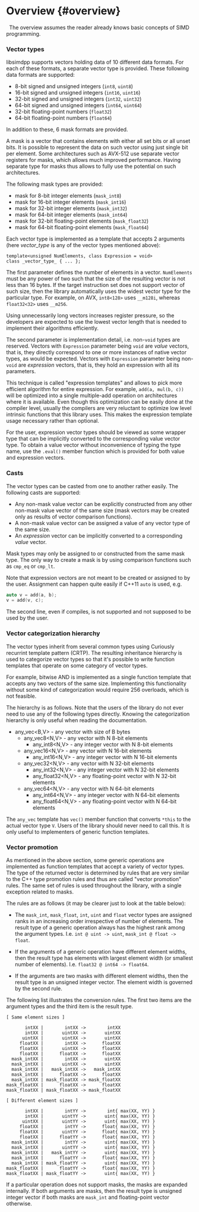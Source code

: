 Overview     {#overview}
========

&nbsp;&nbsp;The overview assumes the reader already knows basic concepts of
SIMD programming.

### Vector types ###

libsimdpp supports vectors holding data of 10 different data formats. For each
of these formats, a separate vector type is provided. These following data
formats are supported:

 - 8-bit signed and unsigned integers (`int8`, `uint8`)
 - 16-bit signed and unsigned integers (`int16`, `uint16`)
 - 32-bit signed and unsigned integers (`int32`, `uint32`)
 - 64-bit signed and unsigned integers (`int64`, `uint64`)
 - 32-bit floating-point numbers (`float32`)
 - 64-bit floating-point numbers (`float64`)

In addition to these, 6 mask formats are provided.

A mask is a vector that contains elements with either all set bits or all unset
bits. It is possible to represent the data on such vector using just single bit
per element. Some architectures such as AVX-512 use separate vector registers
for masks, which allows much improved performance. Having separate type for
masks thus allows to fully use the potential on such architectures.

The following mask types are provided:

 - mask for 8-bit integer elements (`mask_int8`)
 - mask for 16-bit integer elements (`mask_int16`)
 - mask for 32-bit integer elements (`mask_int32`)
 - mask for 64-bit integer elements (`mask_int64`)
 - mask for 32-bit floating-point elements (`mask_float32`)
 - mask for 64-bit floating-point elements (`mask_float64`)

Each vector type is implemented as a template that accepts 2 arguments (here
_vector_type_ is any of the vector types mentioned above):

~~~
template<unsigned NumElements, class Expression = void>
class _vector_type_ { ... };
~~~

The first parameter defines the number of elements in a vector. `NumElements`
must be any power of two such that the size of the resulting vector is not less
than 16 bytes. If the target instruction set does not support vector of such
size, then the library automatically uses the widest vector type for the
particular type. For example, on AVX, `int8<128>` uses `__m128i`, whereas
`float32<32>` uses `__m256`.

Using unnecessarily long vectors increases register pressure, so the developers
are expected to use the lowest vector length that is needed to implement their
algorithms efficiently.

The second parameter is implementation detail, i.e. non-`void` types are
reserved. Vectors with `Expression` parameter being `void` are _value_ vectors,
that is, they directly correspond to one or more instances of native vector
types, as would be expected. Vectors with `Expression` parameter being non-`void`
are _expression_ vectors, that is, they hold an expression with all its
parameters.

This technique is called "expression templates" and allows to pick more
efficient algorithm for entire expression. For example, `add(a, mul(b, c))`
will be optimized into a single multiple-add operation on architectures where
it is available. Even though this optimization can be easily done at the
compiler level, usually the compilers are very reluctant to optimize low level
intrinsic functions that this library uses. This makes the expression template
usage necessary rather than optional.

For the user, expression vector types should be viewed as some wrapper type
that can be implicitly converted to the corresponding value vector type. To
obtain a value vector without inconvenience of typing the type name, use the
`.eval()` member function which is provided for both value and expression
vectors.

### Casts ###

The vector types can be casted from one to another rather easily. The following
casts are supported:

 * Any non-mask value vector can be explicitly constructed from any other
 non-mask value vector of the same size (mask vectors may be created only as
 results of vector comparison functions).
 * A non-mask value vector can be assigned a value of any vector type of the
 same size.
 * An _expression_ vector can be implicitly converted to a corresponding
 _value_ vector.

Mask types may only be assigned to or constructed from the same mask type. The
only way to create a mask is by using comparison functions such as `cmp_eq` or
`cmp_lt`.

Note that expression vectors are not meant to be created or assigned to by the
user. Assignment can happen quite easily if C++11 `auto` is used, e.g.

~~~.cc
auto v = add(a, b);
v = add(v, c);
~~~

The second line, even if compiles, is not supported and not supposed to be used
by the user.

### Vector categorization hierarchy ###

The vector types inherit from several common types using Curiously recurrint
template pattern (CRTP). The resulting inheritance hierarchy is used to
categorize vector types so that it's possible to write function templates that
operate on some category of vector types.

For example, bitwise AND is implemented as a single function template that
accepts any two vectors of the same size. Implementing this functionality
without some kind of categorization would require 256 overloads, which is not
feasible.

The hierarchy is as follows. Note that the users of the library do not ever
need to use any of the following types directly. Knowing the categorization
hierarchy is only useful when reading the documentation.

 - any_vec<B,V> - any vector with size of B bytes
   - any_vec8<N,V> - any vector with N 8-bit elements
     - any_int8<N,V> - any integer vector with N 8-bit elements
   - any_vec16<N,V> - any vector with N 16-bit elements
     - any_int16<N,V> - any integer vector with N 16-bit elements
   - any_vec32<N,V> - any vector with N 32-bit elements
     - any_int32<N,V> - any integer vector with N 32-bit elements
     - any_float32<N,V> - any floating-point vector with N 32-bit elements
   - any_vec64<N,V> - any vector with N 64-bit elements
     - any_int64<N,V> - any integer vector with N 64-bit elements
     - any_float64<N,V> - any floating-point vector with N 64-bit elements

The `any_vec` template has `vec()` member function that converts `*this` to the
actual vector type `V`. Users of the library should never need to call this. It
is only useful to implementers of generic function templates.

### Vector promotion ###

As mentioned in the above section, some generic operations are implemented as
function templates that accept a variety of vector types. The type of the
returned vector is determined by rules that are very similar to the C++ type
promotion rules and thus are called "vector promotion" rules. The same set of
rules is used throughout the library, with a single exception related to masks.

The rules are as follows (it may be clearer just to look at the table below):

 - The `mask_int`, `mask_float`, `int`, `uint` and `float` vector types are
 assigned ranks in an increasing order irrespective of number of elements. The
 result type of a generic operation always has the highest rank among the
 argument types. I.e. `int @ uint -> uint`, `mask_int @ float -> float`.

 - If the arguments of a generic operation have different element widths, then
 the result type has elements with largest element width (or smallest number of
 elements). I.e. `float32 @ int64 -> float64`.

 - If the arguments are two masks with different element widths, then the
 result type is an unsigned integer vector. The element width is governed by
 the second rule.

The following list illustrates the conversion rules. The first two items
are the argument types and the third item is the result type.

~~~
[ Same element sizes ]

       intXX |        intXX ->        intXX
       intXX |       uintXX ->       uintXX
      uintXX |       uintXX ->       uintXX
     floatXX |        intXX ->      floatXX
     floatXX |       uintXX ->      floatXX
     floatXX |      floatXX ->      floatXX
  mask_intXX |        intXX ->       uintXX
  mask_intXX |       uintXX ->       uintXX
  mask_intXX |   mask_intXX ->   mask_intXX
  mask_intXX |      floatXX ->      floatXX
  mask_intXX | mask_floatXX -> mask_floatXX
mask_floatXX |      floatXX ->      floatXX
mask_floatXX | mask_floatXX -> mask_floatXX

[ Different element sizes ]

       intXX |        intYY ->        int{ max(XX, YY) }
       intXX |       uintYY ->       uint{ max(XX, YY) }
      uintXX |       uintYY ->       uint{ max(XX, YY) }
     floatXX |        intYY ->      float{ max(XX, YY) }
     floatXX |       uintYY ->      float{ max(XX, YY) }
     floatXX |      floatYY ->      float{ max(XX, YY) }
  mask_intXX |        intYY ->       uint{ max(XX, YY) }
  mask_intXX |       uintYY ->       uint{ max(XX, YY) }
  mask_intXX |   mask_intYY ->       uint{ max(XX, YY) }
  mask_intXX |      floatYY ->      float{ max(XX, YY) }
  mask_intXX | mask_floatYY ->       uint{ max(XX, YY) }
mask_floatXX |      floatYY ->      float{ max(XX, YY) }
mask_floatXX | mask_floatYY ->       uint{ max(XX, YY) }
~~~

If a particular operation does not support masks, the masks are expanded
internally. If both arguments are masks, then the result type is unsigned
integer vector if both masks are `mask_int` and floating-point vector otherwise.

